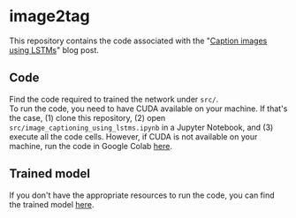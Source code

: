 # image2tag
This repository contains the code associated with the "[Caption images using LSTMs](https://spetrescu.github.io/image-captioning-using-lstms/)" blog post.

## Code
Find the code required to trained the network under `src/`.<br>
To run the code, you need to have CUDA available on your machine. If that's the case, (1) clone this repository, (2) open `src/image_captioning_using_lstms.ipynb` in a Jupyter Notebook, and (3) execute all the code cells.
However, if CUDA is not available on your machine, run the code in Google Colab [here](https://githubtocolab.com/spetrescu/image2tag/blob/main/src/image_captioning_using_lstms.ipynb).

## Trained model
If you don't have the appropriate resources to run the code, you can find the trained model [here](https://drive.google.com/file/d/1P4wzJLqM6LZjj83FDrxBPopwdDLMf6xM/view?usp=sharing).
